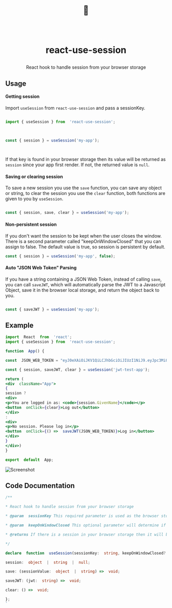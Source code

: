 <div  align="center">

<h1>

<br/>

👤

<br  />

react-use-session

</h1>

React hook to handle session from your browser storage

</div>

  

## Usage

  

#### Getting session

  

Import `useSession` from `react-use-session` and pass a sessionKey.

  
```jsx

import { useSession } from  'react-use-session';

  

const { session } = useSession('my-app');

  

```

  

If that key is found in your browser storage then its value will be returned as `session` since your app first render. If not, the returned value is `null`.

  

#### Saving or clearing session

  

To save a new session you use the `save` function, you can save any object or string, to clear the session you use the `clear` function, both functions are given to you by `useSession`.

  

```jsx

const { session, save, clear } = useSession('my-app');

```
#### Non-persistent session
  

If you don't want the session to be kept when the user closes the window. There is a second parameter called "keepOnWindowClosed" that you can assign to false. The default value is true, so session is persistent by default.
```jsx
const { session } = useSession('my-app', false);
```


#### Auto "JSON Web Token" Parsing

  

If you have a string containing a JSON Web Token, instead of calling `save`, you can call `saveJWT`, which will automatically parse the JWT to a Javascript Object, save it in the browser local storage, and return the object back to you.

  

```jsx

const { saveJWT } = useSession('my-app');

```

  


## Example


```jsx
import  React  from  'react';
import { useSession } from  'react-use-session';

function  App() {

const  JSON_WEB_TOKEN = "eyJ0eXAiOiJKV1QiLCJhbGciOiJIUzI1NiJ9.eyJpc3MiOiJyZWFjdC11c2Utc2Vzc2lvbi1leGFtcGxlIiwiaWF0IjoxNTQxMDgwMjAwLCJleHAiOjE5MTk3Njg0MDAsImF1ZCI6ImxvY2FsaG9zdDozMDAwIiwic3ViIjoiZ2FicmllbGJiMDMwNkBnbWFpbC5jb20iLCJHaXZlbk5hbWUiOiJHYWJyaWVsIiwiU3VybmFtZSI6IkJhc2lsaW8gQnJpdG8iLCJSb2xlIjoiQ3JlYXRvciJ9.GK23QsdEgMzGmxCwX9CjEg5lbSztZ7C67vKc7L09KgI";

const { session, saveJWT, clear } = useSession('jwt-test-app');

return (
<div  className="App">
{
session ?
<div>
<p>You are logged in as: <code>{session.GivenName}</code></p>
<button  onClick={clear}>Log out</button>
</div>
:
<div>
<p>No session. Please log in</p>
<button  onClick={() =>  saveJWT(JSON_WEB_TOKEN)}>Log in</button>
</div>
}
</div>)
}

export  default  App;
```

  

![Screenshot](https://u.cubeupload.com/GabrielBB/reactusesession.gif)

## Code Documentation

``` typescript
/**

* React hook to handle session from your browser storage

* @param  sessionKey This required parameter is used as the browser storage key. This should be a unique string per app. For example your package.json's name value.

* @param  keepOnWindowClosed This optional parameter will determine if useSession will work with LocalStorage or SessionStorage. Default value is true, so default storage is LocalStorage

* @returns If there is a session in your browser storage then it will be returned. If there is no session, it will return null. It also returns 3 functions to handle the session

*/

declare  function  useSession(sessionKey:  string, keepOnWindowClosed?:  boolean): {

session:  object  |  string  |  null;

save: (sessionValue:  object  |  string) =>  void;

saveJWT: (jwt:  string) =>  void;

clear: () =>  void;

};
`
